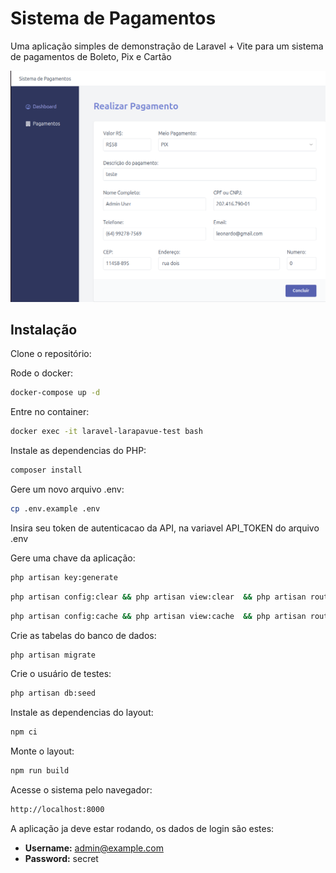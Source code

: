 # Sistema de Pagamentos

Uma aplicação simples de demonstração de Laravel + Vite para um sistema de pagamentos de Boleto, Pix e Cartão

![print](public/images/print.png)

## Instalação

Clone o repositório:

Rode o docker:

```sh
docker-compose up -d
```

Entre no container:

```sh
docker exec -it laravel-larapavue-test bash
```

Instale as dependencias do PHP:

```sh
composer install
```

Gere um novo arquivo .env:

```sh
cp .env.example .env
```

Insira seu token de autenticacao da API, na variavel API_TOKEN do arquivo .env 

Gere uma chave da aplicação:

```sh
php artisan key:generate
```

```sh
php artisan config:clear && php artisan view:clear  && php artisan route:clear
```

```sh
php artisan config:cache && php artisan view:cache  && php artisan route:cache
```

Crie as tabelas do banco de dados:

```sh
php artisan migrate
```

Crie o usuário de testes:

```sh
php artisan db:seed
```

Instale as dependencias do layout:

```sh
npm ci
```

Monte o layout:

```sh
npm run build
```

Acesse o sistema pelo navegador:

```sh
http://localhost:8000
```

A aplicação ja deve estar rodando, os dados de login são estes:

- **Username:** admin@example.com
- **Password:** secret

